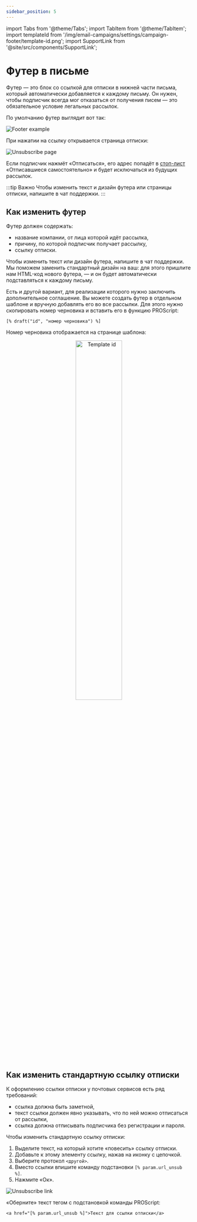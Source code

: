 ```yaml
---
sidebar_position: 5
---
```


import Tabs from '@theme/Tabs';
import TabItem from '@theme/TabItem';
import templateId from '/img/email-campaigns/settings/campaign-footer/template-id.png';
import SupportLink from '@site/src/components/SupportLink';

# Футер в письме

Футер — это блок со ссылкой для отписки в нижней части письма, который автоматически добавляется к каждому письму. Он нужен, чтобы подписчик всегда мог отказаться от получения писем — это обязательное условие легальных рассылок.

По умолчанию футер выглядит вот так: <br/>

![Footer example](/img/email-campaigns/settings\campaign-footer/footer-example.png)

При нажатии на ссылку открывается страница отписки:<br/>

![Unsubscribe page](/img/email-campaigns/settings\campaign-footer/unsubscribe-page.png)

Если подписчик нажмёт «Отписаться», его адрес попадёт в [стоп-лист](https://docs.sendsay.ru/subscribers/contacts/stop-lists) «Отписавшиеся самостоятельно» и будет исключаться из будущих рассылок.

:::tip Важно
Чтобы изменить текст и дизайн футера или страницы отписки, <SupportLink>напишите в чат поддержки</SupportLink>.
:::

## Как изменить футер

Футер должен содержать:

- название компании, от лица которой идёт рассылка,
- причину, по которой подписчик получает рассылку,
- ссылку отписки.

Чтобы изменить текст или дизайн футера, <SupportLink>напишите в чат поддержки</SupportLink>. Мы поможем заменить стандартный дизайн на ваш: для этого пришлите нам HTML-код нового футера, — и он будет автоматически подставляться к каждому письму.

Есть и другой вариант, для реализации которого нужно заключить дополнительное соглашение. Вы можете создать футер в отдельном шаблоне и вручную добавлять его во все рассылки. Для этого нужно скопировать номер черновика и вставить его в функцию PROScript:

```
[% draft("id", "номер черновика") %]
```

Номер черновика отображается на странице шаблона:

<p align="center">
  <img width="50%" src={templateId} alt="Template id" />
</p>

## Как изменить стандартную ссылку отписки

К оформлению ссылки отписки у почтовых сервисов есть ряд требований:

- ссылка должна быть заметной,
- текст ссылки должен явно указывать, что по ней можно отписаться от рассылки,
- ссылка должна отписывать подписчика без регистрации и пароля.

Чтобы изменить стандартную ссылку отписки:

<Tabs>
<TabItem value="key1" label="В блочном редакторе">

1. Выделите текст, на который хотите «повесить» ссылку отписки.
2. Добавьте к этому элементу ссылку, нажав на иконку с цепочкой.
3. Выберите протокол `<другой>`.
4. Вместо ссылки впишите команду подстановки `[% param.url_unsub %]`.
5. Нажмите «Ок».

![Unsubscribe link](/img/email-campaigns/settings/campaign-footer/unsubscribe-link.gif)

</TabItem>
<TabItem value="key2" label="В HTML-редакторе">

«Оберните» текст тегом с подстановкой команды PROScript:

```
<a href="[% param.url_unsub %]">Текст для ссылки отписки</a>
```

</TabItem>
</Tabs>
